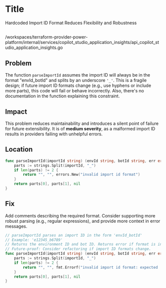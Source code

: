 # Title

Hardcoded Import ID Format Reduces Flexibility and Robustness

##

/workspaces/terraform-provider-power-platform/internal/services/copilot_studio_application_insights/api_copilot_studio_application_insights.go

## Problem

The function `parseImportId` assumes the import ID will always be in the format "envId_botId" and splits by an underscore `'_'`. This is a fragile design; if future import ID formats change (e.g., use hyphens or include more parts), this code will fail or behave incorrectly. Also, there's no documentation in the function explaining this constraint.

## Impact

This problem reduces maintainability and introduces a silent point of failure for future extensibility. It is of **medium severity**, as a malformed import ID results in providers failing with unhelpful errors.

## Location

```go
func parseImportId(importId string) (envId string, botId string, err error) {
	parts := strings.Split(importId, "_")
	if len(parts) != 2 {
		return "", "", errors.New("invalid import id format")
	}
	return parts[0], parts[1], nil
}
```

## Fix

Add comments describing the required format. Consider supporting more robust parsing (e.g., regular expressions), and provide more context in error messages.

```go
// parseImportId parses an import ID in the form 'envId_botId'
// Example: 'e12345_b6789'
// Returns the environment ID and bot ID. Returns error if format is invalid.
// Future-proof: Consider refactoring if import ID formats change.
func parseImportId(importId string) (envId string, botId string, err error) {
	parts := strings.Split(importId, "_")
	if len(parts) != 2 {
		return "", "", fmt.Errorf("invalid import id format: expected 'envId_botId', got '%s'", importId)
	}
	return parts[0], parts[1], nil
}
```
